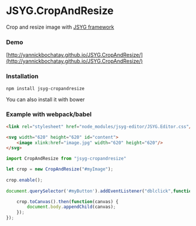 # JSYG.CropAndResize
Crop and resize image with [JSYG framework](https://github.com/YannickBochatay/JSYG)

### Demo
[http://yannickbochatay.github.io/JSYG.CropAndResize/](http://yannickbochatay.github.io/JSYG.CropAndResize/)

### Installation
```shell
npm install jsyg-cropandresize
```
You can also install it with bower

### Example with webpack/babel

```html
<link rel="stylesheet" href="node_modules/jsyg-editor/JSYG.Editor.css"/>

<svg width="620" height="620" id="content">
    <image xlink:href="image.jpg" width="620" height="620"/>
</svg>
```

```javascript
import CropAndResize from "jsyg-cropandresize"

let crop = new CropAndResize("#myImage");
            
crop.enable();
            
document.querySelector('#myButton').addEventListener("dblclick",function() {

    crop.toCanvas().then(function(canvas) {
        document.body.appendChild(canvas);
    });
});
```